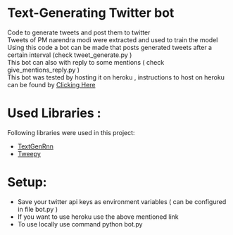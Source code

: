 # Text-Generating Twitter bot    
Code to generate tweets and post them to twitter    
Tweets of PM narendra modi were extracted and used to train the model    
Using this code a bot can be made that posts generated tweets after a certain interval (check tweet_generate.py )    
This bot can also with reply to some mentions ( check give_mentions_reply.py )        
This bot was tested by hosting it on heroku , instructions to host on heroku can be found by <a href="https://devcenter.heroku.com/articles/git" target="_blank">Clicking Here</a>    

# Used Libraries :
Following libraries were used in this project:    
* <a href="https://github.com/minimaxir/textgenrnn" target="_blank">TextGenRnn</a>
* <a href="https://github.com/tweepy/tweepy" target="_blank">Tweepy</a>    

# Setup:
* Save your twitter api keys as environment variables ( can be configured in file bot.py )    
* If you want to use heroku use the above mentioned link
* To use locally use command python bot.py
